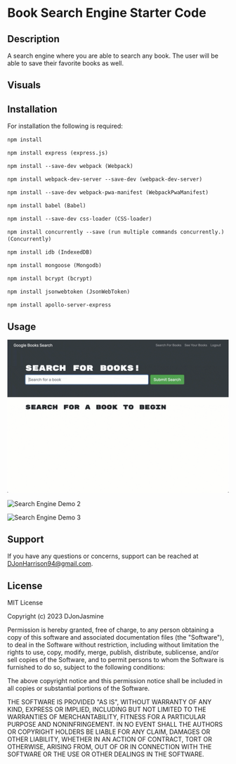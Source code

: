 # Book Search Engine Starter Code

## Description

A search engine where you are able to search any book. The user will be able to save their favorite books as well.

## Visuals

## Installation

For installation the following is required:

```
npm install
```

```
npm install express (express.js)
```

```
npm install --save-dev webpack (Webpack)
```

```
npm install webpack-dev-server --save-dev (webpack-dev-server)
```

```
npm install --save-dev webpack-pwa-manifest (WebpackPwaManifest)
```

```
npm install babel (Babel)
```

```
npm install --save-dev css-loader (CSS-loader)
```

```
npm install concurrently --save (run multiple commands concurrently.) (Concurrently)
```

```
npm install idb (IndexedDB)
```

```
npm install mongoose (Mongodb)
```

```
npm install bcrypt (bcrypt)
```

```
npm install jsonwebtoken (JsonWebToken)
```

```
npm install apollo-server-express
```

## Usage

![Search Engine Demo 1](Assets/21-mern-homework-demo-01.gif)

![Search Engine Demo 2](Assets/21-mern-homework-demo-02.gif)

![Search Engine Demo 3](Assets/21-mern-homework-demo-03.gif)

## Support

If you have any questions or concerns, support can be reached at DJonHarrison94@gmail.com.

## License

MIT License

Copyright (c) 2023 DJonJasmine

Permission is hereby granted, free of charge, to any person obtaining a copy
of this software and associated documentation files (the "Software"), to deal
in the Software without restriction, including without limitation the rights
to use, copy, modify, merge, publish, distribute, sublicense, and/or sell
copies of the Software, and to permit persons to whom the Software is
furnished to do so, subject to the following conditions:

The above copyright notice and this permission notice shall be included in all
copies or substantial portions of the Software.

THE SOFTWARE IS PROVIDED "AS IS", WITHOUT WARRANTY OF ANY KIND, EXPRESS OR
IMPLIED, INCLUDING BUT NOT LIMITED TO THE WARRANTIES OF MERCHANTABILITY,
FITNESS FOR A PARTICULAR PURPOSE AND NONINFRINGEMENT. IN NO EVENT SHALL THE
AUTHORS OR COPYRIGHT HOLDERS BE LIABLE FOR ANY CLAIM, DAMAGES OR OTHER
LIABILITY, WHETHER IN AN ACTION OF CONTRACT, TORT OR OTHERWISE, ARISING FROM,
OUT OF OR IN CONNECTION WITH THE SOFTWARE OR THE USE OR OTHER DEALINGS IN THE
SOFTWARE.
